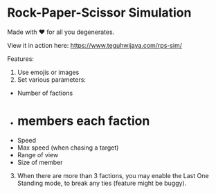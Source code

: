 # Rock-Paper-Scissor Simulation

Made with :heart: for all you degenerates.

View it in action here: https://www.teguhwijaya.com/rps-sim/

Features:

1. Use emojis or images
2. Set various parameters:
  - Number of factions
  - # members each faction
  - Speed
  - Max speed (when chasing a target)
  - Range of view
  - Size of member
3. When there are more than 3 factions, you may enable the Last One Standing mode, to break any ties (feature might be buggy).
